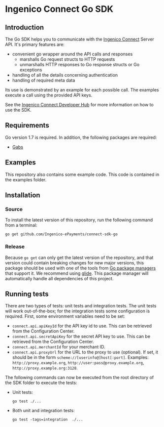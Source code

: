 # Ingenico Connect Go SDK

## Introduction

The Go SDK helps you to communicate with the [Ingenico Connect](http://www.ingenico.com/epayments) Server API. It's primary features are:

* convenient go wrapper around the API calls and responses
    * marshalls Go request structs to HTTP requests
    * unmarshalls HTTP responses to Go response structs or Go exceptions
* handling of all the details concerning authentication
* handling of required meta data

Its use is demonstrated by an example for each possible call. The examples execute a call using the provided API keys.

See the [Ingenico Connect Developer Hub](https://epayments.developer-ingenico.com/documentation/sdk/server/go/) for more information on how to use the SDK.

## Requirements

Go version 1.7 is required. In addition, the following packages are required:
* [Gabs](https://github.com/Jeffail/gabs)

## Examples

This repository also contains some example code. This code is contained in the examples folder.

## Installation

### Source

To install the latest version of this repository, run the following command from a terminal:

    go get github.com/Ingenico-ePayments/connect-sdk-go

### Release

Because `go get` can only get the latest version of the repository, and that version could contain breaking changes for new major versions, this package should be used with one of the tools from [Go package managers](https://github.com/golang/go/wiki/PackageManagementTools#pkg-copy-built-using-gopath-modification-supports-fetching-specific-version) that support it. We recommend using [glide](https://github.com/Masterminds/glide). This package manager will automatically handle all dependencies of this project.

## Running tests

There are two types of tests: unit tests and integration tests. The unit tests will work out-of-the-box; for the integration tests some configuration is required. First, some environment variables need to be set:

* `connect.api.apiKeyId` for the API key id to use. This can be retrieved from the Configuration Center.
* `connect.api.secretApiKey` for the secret API key to use. This can be retrieved from the Configuration Center.
* `connect.api.merchantId` for your merchant ID.
* `connect.api.proxyUrl` for the URL to the proxy to use (optional). If set, it should be in the form `scheme://[userinfo@]host[:port]`. Examples: `http://proxy.example.org`, `http://user:pass@proxy.example.org`, `http://proxy.example.org:3128`.

The following commands can now be executed from the root directory of the SDK folder to execute the tests:

* Unit tests:
    
    ```
    go test ./...
    ```
*  Both unit and integration tests:
    
    ```
    go test -tags=integration  ./...
    ```
